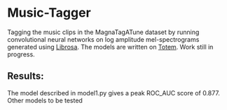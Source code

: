 # Music-Tagger
Tagging the music clips in the MagnaTagATune dataset by running convolutional neural networks on log amplitude mel-spectrograms generated using [Librosa](https://github.com/librosa/librosa). The models are written on [Totem](https://github.com/many-facedgod/Totem). Work still in progress.

## Results:

The model described in model1.py gives a peak ROC_AUC score of 0.877.
Other models to be tested
